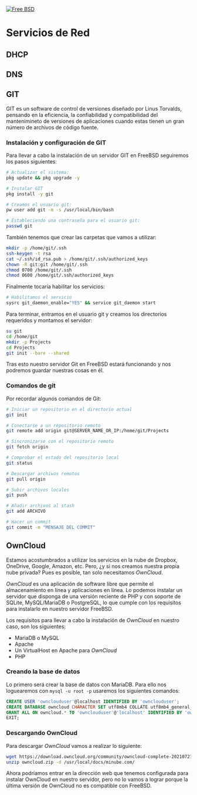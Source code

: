 [![Free BSD](https://img.shields.io/badge/FreeBSD-B50000?style=for-the-badge&logo=freebsd&logoColor=white)](FreeBSD.md)

# Servicios de Red

## DHCP

## DNS

## GIT

GIT es un software de control de versiones diseñado por Linus Torvalds, pensando en la eficiencia, la confiabilidad y compatibilidad del mantenimineto de versiones de aplicaciones cuando estas tienen un gran número de archivos de código fuente.

### Instalación y configuración de GIT

Para llevar a cabo la instalación de un servidor GIT en FreeBSD seguiremos los pasos siguientes:

```bash
# Actualizar el sistema:
pkg update && pkg upgrade -y

# Instalar GIT
pkg install -y git

# Creamos el usuario git:
pw user add git -m -s /usr/local/bin/bash

# Estableciendo una contraseña para el usuario git:
passwd git
```

También tenemos que crear las carpetas que vamos a utilizar:

```bash
mkdir -p /home/git/.ssh
ssh-keygen -t rsa
cat ~/.ssh/id_rsa.pub > /home/git/.ssh/authorized_keys
chown -R git:git /home/git/.ssh
chmod 0700 /home/git/.ssh
chmod 0600 /home/git/.ssh/authorized_keys
```

Finalmente tocaría habilitar los servicios:

```bash 
# Habilitamos el servicio
sysrc git_daemon_enable="YES" && service git_daemon start
```

Para terminar, entramos en el usuario git y creamos los directorios requeridos y montamos el servidor:

```bash
su git
cd /home/git
mkdir -p Projects
cd Projects
git init --bare --shared
```

Tras esto nuestro servidor Git en FreeBSD estará funcionando y nos podremos guardar nuestras cosas en él.

### Comandos de git

Por recordar algunos comandos de Git:

```bash
# Iniciar un repositorio en el directorio actual
git init 

# Conectarse a un repositorio remoto
git remote add origin git@SERVER_NAME_OR_IP:/home/git/Projects

# Sincronizarse con el repositorio remoto
git fetch origin

# Comprobar el estado del repositorio local
git status

# Descargar archivos remotos
git pull origin

# Subir archivos locales 
git push

# Añadir archivos al stash 
git add ARCHIVO

# Hacer un commit
git commit -m "MENSAJE DEL COMMIT"
```

## OwnCloud

Estamos acostumbrados a utilizar los servicios en la nube de Dropbox, OneDrive, Google, Amazon, etc. Pero, ¿y si nos creamos nuestra propia nube privada? Pues es posible, tan solo necesitamos _OwnCloud_.

_OwnCloud_ es una aplicación de software libre que permite el almacenamiento en línea y aplicaciones en línea. Lo podemos instalar un servidor que disponga de una versión reciente de PHP y con soporte de SQLite, MySQL/MariaDB o PostgreSQL, lo que cumple con los requisitos para instalarlo en nuestro servidor FreeBSD.

Los requisitos para llevar a cabo la instalación de _OwnCloud_ en nuestro caso, son los siguientes:

- MariaDB o MySQL
- Apache
- Un VirtualHost en Apache para _OwnCloud_
- PHP

### Creando la base de datos

Lo primero será crear la base de datos con MariaDB. Para ello nos loguearemos con ```mysql -u root -p``` usaremos los siguientes comandos:

```sql
CREATE USER 'ownclouduser'@localhost IDENTIFIED BY 'ownclouduser';
CREATE DATABASE owncloud CHARACTER SET utf8mb4 COLLATE utf8mb4_general_ci;
GRANT ALL ON owncloud.* TO 'ownclouduser'@'localhost' IDENTIFIED BY 'ownclouduser';
EXIT;
```

### Descargando OwnCloud

Para descargar _OwnCloud_ vamos a realizar lo siguiente:

```bash
wget https://download.owncloud.org/community/owncloud-complete-20210721.zip -O owncloud.zip
unzip owncloud.zip -d /usr/local/docs/minube.com/
```

Ahora podríamos entrar en la dirección web que tenemos configurada para instalar OwnCloud en nuestro servidor, pero no lo vamos a lograr porque la última versión de OwnCloud no es compatible con FreeBSD.

